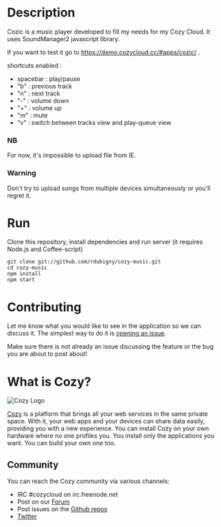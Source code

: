 # Description
Cozic is a music player developed to fill my needs for my Cozy Cloud. It uses SoundManager2 javascript library. 

If you want to test it go to https://demo.cozycloud.cc/#apps/cozic/ .

shortcuts enabled :
- spacebar : play/pause
- "b" : previous track
- "n" : next track
- "-" : volume down
- "+" : volume up
- "m" : mute
- "v" : switch between tracks view and play-queue view

### NB
For now, it's impossible to upload file from IE.

### Warning
Don't try to upload songs from multiple devices simultaneously or you'll regret it.

# Run
Clone this repository, install dependencies and run server (it requires Node.js
and Coffee-script)
```
git clone git://github.com/rdubigny/cozy-music.git
cd cozy-music
npm install
npm start
```

# Contributing
Let me know what you would like to see in the application so we can discuss it. The simplest way to do it is [opening an issue](https://github.com/flyingrub/cozy-music/issues/new).

Make sure there is not already an issue discussing the feature or the bug you are about to post about!

# What is Cozy?

![Cozy Logo](https://raw.github.com/mycozycloud/cozy-setup/gh-pages/assets/images/happycloud.png)

[Cozy](http://cozy.io) is a platform that brings all your web services in the
same private space.  With it, your web apps and your devices can share data
easily, providing you
with a new experience. You can install Cozy on your own hardware where no one
profiles you. You install only the applications you want. You can build your
own one too.

## Community

You can reach the Cozy community via various channels:

* IRC #cozycloud on irc.freenode.net
* Post on our [Forum](https://forum.cozy.io/)
* Post issues on the [Github repos](https://github.com/cozy/)
* [Twitter](http://twitter.com/mycozycloud)
